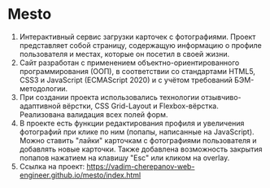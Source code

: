 # Mesto
1. Интерактивный сервис загрузки карточек с фотографиями. Проект представляет собой страницу, содержащую информацию о профиле пользователя и местах, которые он посетил в своей жизни.
2. Сайт разработан с применением объектно-ориентированного программирования (ООП), в соответствии со стандартами HTML5, CSS3 и JavaScript (ECMAScript 2020) и с учётом требований БЭМ-методологии.
3. При создании проекта использовались технологии отзывчиво-адаптивной вёрстки, CSS Grid-Layout и Flexbox-вёрстка. Реализована валидация всех полей форм.
4. В проекте есть функции редактирования профиля и увеличения фотографий при клике по ним (попапы, написанные на JavaScript). Можно ставить "лайки" карточкам с фотографиями пользователя и добавлять новые карточки. Также добавлена возможность закрытия попапов нажатием на клавишу "Esc" или кликом на overlay.
5. Ссылка на проект: https://vadim-cherepanov-web-engineer.github.io/mesto/index.html
